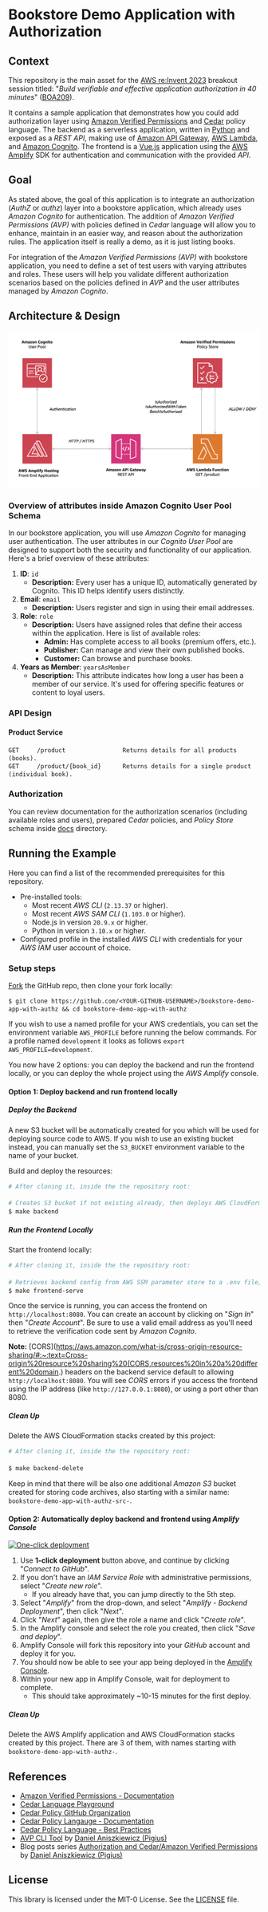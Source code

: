 # Bookstore Demo Application with Authorization

## Context

This repository is the main asset for the [AWS re:Invent 2023](https://reinvent.awsevents.com) breakout session titled: "*Build verifiable and effective application authorization in 40 minutes*" ([BOA209](https://hub.reinvent.awsevents.com/attendee-portal/catalog/?search=boa209)).

It contains a sample application that demonstrates how you could add authorization layer using [Amazon Verified Permissions](https://aws.amazon.com/verified-permissions) and [Cedar](https://www.cedarpolicy.com/en) policy language. The backend as a serverless application, written in [Python](https://www.python.org) and exposed as a *REST API*, making use of [Amazon API Gateway](https://aws.amazon.com/api-gateway), [AWS Lambda](https://aws.amazon.com/lambda), and [Amazon Cognito](https://aws.amazon.com/cognito). The frontend is a [Vue.js](https://docs.amplify.aws/vue) application using the [AWS Amplify](https://docs.amplify.aws) SDK for authentication and communication with the provided *API*.

## Goal

As stated above, the goal of this application is to integrate an authorization (_AuthZ_ or _authz_) layer into a bookstore application, which already uses *Amazon Cognito* for authentication. The addition of *Amazon Verified Permissions (AVP)* with policies defined in *Cedar* language will allow you to enhance, maintain in an easier way, and reason about the authorization rules. The application itself is really a demo, as it is just listing books.

For integration of the *Amazon Verified Permissions (AVP)* with bookstore application, you need to define a set of test users with varying attributes and roles. These users will help you validate different authorization scenarios based on the policies defined in *AVP* and the user attributes managed by *Amazon Cognito*.

## Architecture & Design

![Architecture Diagram](./images/architecture-diagram.png)

### Overview of attributes inside Amazon Cognito User Pool Schema

In our bookstore application, you will use *Amazon Cognito* for managing user authentication. The user attributes in our *Cognito User Pool* are designed to support both the security and functionality of our application. Here's a brief overview of these attributes:

1. **ID**: `id`
   - **Description:** Every user has a unique ID, automatically generated by Cognito. This ID helps identify users distinctly.
2. **Email**: `email`
   - **Description:** Users register and sign in using their email addresses.
3. **Role**: `role`
   - **Description:** Users have assigned roles that define their access within the application. Here is list of available roles:
     - **Admin:** Has complete access to all books (premium offers, etc.).
     - **Publisher:** Can manage and view their own published books.
     - **Customer:** Can browse and purchase books.
4. **Years as Member**: `yearsAsMember`
   - **Description:** This attribute indicates how long a user has been a member of our service. It's used for offering specific features or content to loyal users.

### API Design

#### Product Service

```text
GET     /product                Returns details for all products (books).
GET     /product/{book_id}      Returns details for a single product (individual book).
```

### Authorization

You can review documentation for the authorization scenarios (including available roles and users), prepared *Cedar* policies, and *Policy Store* schema inside [docs](./docs/README.md) directory.

## Running the Example

Here you can find a list of the recommended prerequisites for this repository.

- Pre-installed tools:
  - Most recent *AWS CLI* (`2.13.37` or higher).
  - Most recent *AWS SAM CLI* (`1.103.0` or higher).
  - Node.js in version `20.9.x` or higher.
  - Python in version `3.10.x` or higher.
- Configured profile in the installed *AWS CLI* with credentials for your *AWS IAM* user account of choice.

### Setup steps

[Fork](https://github.com/build-on-aws/bookstore-demo-app-with-authz/fork) the GitHub repo, then clone your fork locally:

```shell
$ git clone https://github.com/<YOUR-GITHUB-USERNAME>/bookstore-demo-app-with-authz && cd bookstore-demo-app-with-authz
```

If you wish to use a named profile for your AWS credentials, you can set the environment variable `AWS_PROFILE` before running the below commands. For a profile named `development` it looks as follows `export AWS_PROFILE=development`.

You now have 2 options: you can deploy the backend and run the frontend locally, or you can deploy the whole project using the *AWS Amplify* console.

#### Option 1: Deploy backend and run frontend locally

##### Deploy the Backend

A new S3 bucket will be automatically created for you which will be used for deploying source code to AWS. If you wish to  use an existing bucket instead, you can manually set the `S3_BUCKET` environment variable to the name of your bucket.

Build and deploy the resources:

```bash
# After cloning it, inside the the repository root:

# Creates S3 bucket if not existing already, then deploys AWS CloudFormation stacks for authentication and product service.
$ make backend
```

##### Run the Frontend Locally

Start the frontend locally:

```bash
# After cloning it, inside the the repository root:

# Retrieves backend config from AWS SSM parameter store to a .env file, then starts service.
$ make frontend-serve
```

Once the service is running, you can access the frontend on `http://localhost:8080`. You can create an account by clicking on "*Sign In*" then "*Create Account*". Be sure to use a valid email address as you'll need to retrieve the verification code sent by *Amazon Cognito*.

**Note:** [CORS](https://aws.amazon.com/what-is/cross-origin-resource-sharing/#:~:text=Cross-origin%20resource%20sharing%20(CORS,resources%20in%20a%20different%20domain.) headers on the backend service default to allowing `http://localhost:8080`. You will see *CORS* errors if you access the frontend using the IP address (like `http://127.0.0.1:8080`), or using a port other than 8080.

##### Clean Up

Delete the AWS CloudFormation stacks created by this project:

```bash
# After cloning it, inside the the repository root:

$ make backend-delete
```

Keep in mind that there will be also one additional *Amazon S3* bucket created for storing code archives, also starting with a similar name: `bookstore-demo-app-with-authz-src-`.

#### Option 2: Automatically deploy backend and frontend using *Amplify Console*

[![One-click deployment](https://oneclick.amplifyapp.com/button.svg)](https://console.aws.amazon.com/amplify/home#/deploy?repo=https://github.com/build-on-aws/bookstore-demo-app-with-authz)

1. Use **1-click deployment** button above, and continue by clicking "*Connect to GitHub*".
2. If you don't have an *IAM Service Role* with administrative permissions, select "*Create new role*".
   - If you already have that, you can jump directly to the 5th step.
3. Select "*Amplify*" from the drop-down, and select "*Amplify - Backend Deployment*", then click "*Next*".
4. Click "*Next*" again, then give the role a name and click "*Create role*".
5. In the Amplify console and select the role you created, then click "*Save and deploy*".
6. Amplify Console will fork this repository into your *GitHub* account and deploy it for you.
7. You should now be able to see your app being deployed in the [Amplify Console](https://console.aws.amazon.com/amplify/home).
8. Within your new app in Amplify Console, wait for deployment to complete.
   - This should take approximately ~10-15 minutes for the first deploy.

##### Clean Up

Delete the AWS Amplify application and AWS CloudFormation stacks created by this project. There are 3 of them, with names starting with `bookstore-demo-app-with-authz-`.

## References

- [Amazon Verified Permissions - Documentation](https://docs.aws.amazon.com/verifiedpermissions/latest/userguide/what-is-avp.html)
- [Cedar Language Playground](https://www.cedarpolicy.com/en/playground)
- [Cedar Policy GitHub Organization](https://github.com/cedar-policy)
- [Cedar Policy Langauge - Documentation](https://docs.cedarpolicy.com)
- [Cedar Policy Language - Best Practices](https://docs.cedarpolicy.com/bestpractices/bp-naming-conventions.html)
- [AVP CLI Tool](https://github.com/Pigius/avp-cli) by [Daniel Aniszkiewicz (Pigius)](https://github.com/Pigius)
- Blog posts series [Authorization and Cedar/Amazon Verified Permissions](https://dev.to/aws-builders/authorization-and-cedar-a-new-way-to-manage-permissions-part-i-1nid) by [Daniel Aniszkiewicz (Pigius)](https://dev.to/pigius)

## License

This library is licensed under the MIT-0 License. See the [LICENSE](LICENSE) file.
